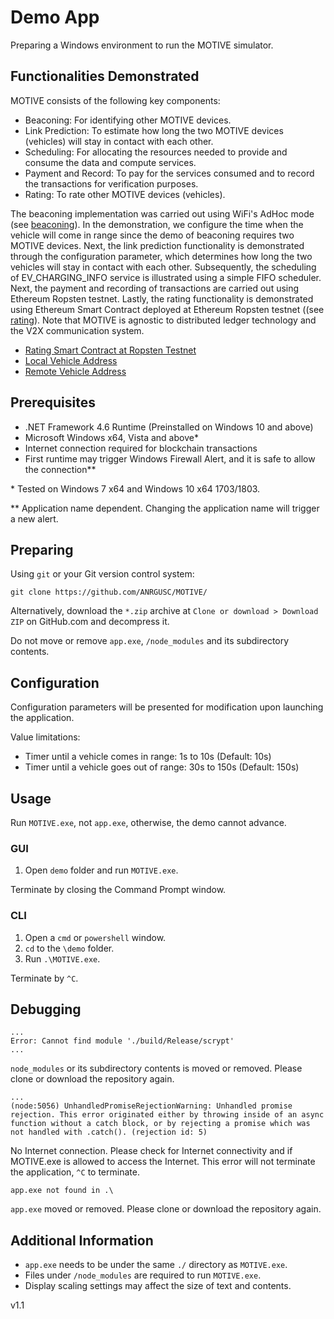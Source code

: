 # Demo App

Preparing a Windows environment to run the MOTIVE simulator.

## Functionalities Demonstrated

MOTIVE consists of the following key components:
* Beaconing: For identifying other MOTIVE devices.
* Link Prediction: To estimate how long the two MOTIVE devices (vehicles) will stay in contact with each other.
* Scheduling: For allocating the resources needed to provide and consume the data and compute services.
* Payment and Record: To pay for the services consumed and to record the transactions for verification purposes.
* Rating: To rate other MOTIVE devices (vehicles).

The beaconing implementation was carried out using WiFi's AdHoc mode (see [beaconing](../beaconing/)). In the demonstration, we configure the time when the vehicle will come in range since the demo of beaconing requires two MOTIVE devices. Next, the link prediction functionality is demonstrated through the configuration parameter, which determines how long the two vehicles will stay in contact with each other. Subsequently, the scheduling of EV_CHARGING_INFO service is illustrated using a simple FIFO scheduler. Next, the payment and recording of transactions are carried out using Ethereum Ropsten testnet. Lastly, the rating functionality is demonstrated using Ethereum Smart Contract deployed at Ethereum Ropsten testnet ((see [rating](../rating/)). Note that MOTIVE is agnostic to distributed ledger technology and the V2X communication system. 

* [Rating Smart Contract at Ropsten Testnet](https://ropsten.etherscan.io/address/0xab0defc61a0e795985c432b46bb5e9a895a67399)
* [Local Vehicle Address](https://ropsten.etherscan.io/address/0x32590BB72050e53df34676f9A75c17A0677866c7)
* [Remote Vehicle Address](https://ropsten.etherscan.io/address/0x1b87cd9c9c12a931958c114c9b6c257263e8a04e)


## Prerequisites

- .NET Framework 4.6 Runtime (Preinstalled on Windows 10 and above)
- Microsoft Windows x64, Vista and above*
- Internet connection required for blockchain transactions
- First runtime may trigger Windows Firewall Alert, and it is safe to allow the connection**

\* Tested on Windows 7 x64 and Windows 10 x64 1703/1803.

\*\* Application name dependent. Changing the application name will trigger a new alert.

## Preparing

Using `git` or your Git version control system:

`git clone https://github.com/ANRGUSC/MOTIVE/`

Alternatively, download the `*.zip` archive at `Clone or download > Download ZIP` on GitHub.com and decompress it.

Do not move or remove `app.exe`, `/node_modules` and its subdirectory contents.

## Configuration

Configuration parameters will be presented for modification upon launching the application.

Value limitations:
- Timer until a vehicle comes in range: 1s to 10s (Default: 10s)
- Timer until a vehicle goes out of range: 30s to 150s (Default: 150s)

## Usage

Run `MOTIVE.exe`, not `app.exe`, otherwise, the demo cannot advance.

### GUI

1. Open `demo` folder and run `MOTIVE.exe`.

Terminate by closing the Command Prompt window.

### CLI

1. Open a `cmd` or `powershell` window. 
2. `cd` to the `\demo` folder.
3. Run `.\MOTIVE.exe`.

Terminate by `^C`.

## Debugging

```
...
Error: Cannot find module './build/Release/scrypt'
...
```

`node_modules` or its subdirectory contents is moved or removed. Please clone or download the repository again.

```
...
(node:5056) UnhandledPromiseRejectionWarning: Unhandled promise rejection. This error originated either by throwing inside of an async function without a catch block, or by rejecting a promise which was not handled with .catch(). (rejection id: 5)
```

No Internet connection. Please check for Internet connectivity and if MOTIVE.exe is allowed to access the Internet. This error will not terminate the application, `^C` to terminate.

```
app.exe not found in .\
```

`app.exe` moved or removed. Please clone or download the repository again.

##     Additional Information

- `app.exe` needs to be under the same `./` directory as `MOTIVE.exe`.
- Files under `/node_modules` are required to run `MOTIVE.exe`. 
- Display scaling settings may affect the size of text and contents.

v1.1
